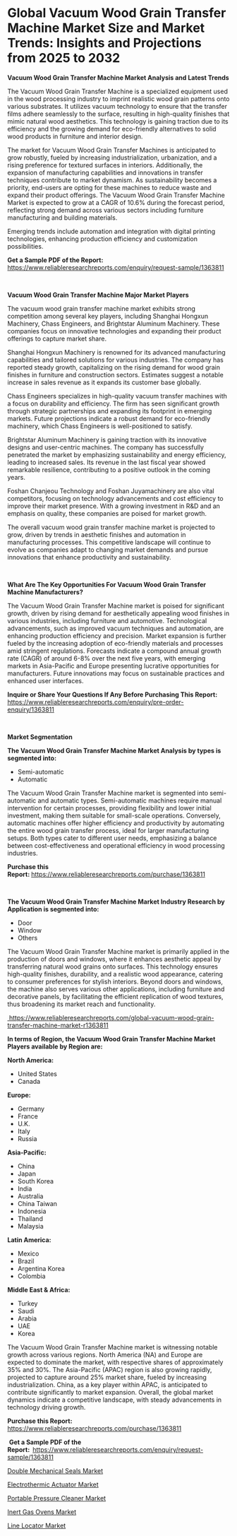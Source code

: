 <p><h1>Global Vacuum Wood Grain Transfer Machine Market Size and Market Trends: Insights and Projections from 2025 to 2032</h1></p><p><strong>Vacuum Wood Grain Transfer Machine Market Analysis and Latest Trends</strong></p>
<p><p>The Vacuum Wood Grain Transfer Machine is a specialized equipment used in the wood processing industry to imprint realistic wood grain patterns onto various substrates. It utilizes vacuum technology to ensure that the transfer films adhere seamlessly to the surface, resulting in high-quality finishes that mimic natural wood aesthetics. This technology is gaining traction due to its efficiency and the growing demand for eco-friendly alternatives to solid wood products in furniture and interior design.</p><p>The market for Vacuum Wood Grain Transfer Machines is anticipated to grow robustly, fueled by increasing industrialization, urbanization, and a rising preference for textured surfaces in interiors. Additionally, the expansion of manufacturing capabilities and innovations in transfer techniques contribute to market dynamism. As sustainability becomes a priority, end-users are opting for these machines to reduce waste and expand their product offerings. The Vacuum Wood Grain Transfer Machine Market is expected to grow at a CAGR of 10.6% during the forecast period, reflecting strong demand across various sectors including furniture manufacturing and building materials. </p><p>Emerging trends include automation and integration with digital printing technologies, enhancing production efficiency and customization possibilities.</p></p>
<p><strong>Get a Sample PDF of the Report:&nbsp;</strong> <a href="https://www.reliableresearchreports.com/enquiry/request-sample/1363811?utm_campaign=112&utm_medium=2&utm_source=Github&utm_content=ia&utm_term=28022025&utm_id=vacuum-wood-grain-transfer-machine">https://www.reliableresearchreports.com/enquiry/request-sample/1363811</a></p>
<p>&nbsp;</p>
<p><strong>Vacuum Wood Grain Transfer Machine Major Market Players</strong></p>
<p><p>The vacuum wood grain transfer machine market exhibits strong competition among several key players, including Shanghai Hongxun Machinery, Chass Engineers, and Brightstar Aluminum Machinery. These companies focus on innovative technologies and expanding their product offerings to capture market share.</p><p>Shanghai Hongxun Machinery is renowned for its advanced manufacturing capabilities and tailored solutions for various industries. The company has reported steady growth, capitalizing on the rising demand for wood grain finishes in furniture and construction sectors. Estimates suggest a notable increase in sales revenue as it expands its customer base globally.</p><p>Chass Engineers specializes in high-quality vacuum transfer machines with a focus on durability and efficiency. The firm has seen significant growth through strategic partnerships and expanding its footprint in emerging markets. Future projections indicate a robust demand for eco-friendly machinery, which Chass Engineers is well-positioned to satisfy.</p><p>Brightstar Aluminum Machinery is gaining traction with its innovative designs and user-centric machines. The company has successfully penetrated the market by emphasizing sustainability and energy efficiency, leading to increased sales. Its revenue in the last fiscal year showed remarkable resilience, contributing to a positive outlook in the coming years.</p><p>Foshan Chanjeou Technology and Foshan Juyamachinery are also vital competitors, focusing on technology advancements and cost efficiency to improve their market presence. With a growing investment in R&D and an emphasis on quality, these companies are poised for market growth.</p><p>The overall vacuum wood grain transfer machine market is projected to grow, driven by trends in aesthetic finishes and automation in manufacturing processes. This competitive landscape will continue to evolve as companies adapt to changing market demands and pursue innovations that enhance productivity and sustainability.</p></p>
<p>&nbsp;</p>
<p><strong>What Are The Key Opportunities For Vacuum Wood Grain Transfer Machine Manufacturers?</strong></p>
<p><p>The Vacuum Wood Grain Transfer Machine market is poised for significant growth, driven by rising demand for aesthetically appealing wood finishes in various industries, including furniture and automotive. Technological advancements, such as improved vacuum techniques and automation, are enhancing production efficiency and precision. Market expansion is further fueled by the increasing adoption of eco-friendly materials and processes amid stringent regulations. Forecasts indicate a compound annual growth rate (CAGR) of around 6-8% over the next five years, with emerging markets in Asia-Pacific and Europe presenting lucrative opportunities for manufacturers. Future innovations may focus on sustainable practices and enhanced user interfaces.</p></p>
<p><strong>Inquire or Share Your Questions If Any Before Purchasing This Report:</strong> <a href="https://www.reliableresearchreports.com/enquiry/pre-order-enquiry/1363811?utm_campaign=112&utm_medium=2&utm_source=Github&utm_content=ia&utm_term=28022025&utm_id=vacuum-wood-grain-transfer-machine">https://www.reliableresearchreports.com/enquiry/pre-order-enquiry/1363811</a></p>
<p>&nbsp;</p>
<p><strong>Market Segmentation</strong></p>
<p><strong>The Vacuum Wood Grain Transfer Machine Market Analysis by types is segmented into:</strong></p>
<p><ul><li>Semi-automatic</li><li>Automatic</li></ul></p>
<p><p>The Vacuum Wood Grain Transfer Machine market is segmented into semi-automatic and automatic types. Semi-automatic machines require manual intervention for certain processes, providing flexibility and lower initial investment, making them suitable for small-scale operations. Conversely, automatic machines offer higher efficiency and productivity by automating the entire wood grain transfer process, ideal for larger manufacturing setups. Both types cater to different user needs, emphasizing a balance between cost-effectiveness and operational efficiency in wood processing industries.</p></p>
<p><strong>Purchase this Report:&nbsp;</strong><a href="https://www.reliableresearchreports.com/purchase/1363811?utm_campaign=112&utm_medium=2&utm_source=Github&utm_content=ia&utm_term=28022025&utm_id=vacuum-wood-grain-transfer-machine">https://www.reliableresearchreports.com/purchase/1363811</a></p>
<p>&nbsp;</p>
<p><strong>The Vacuum Wood Grain Transfer Machine Market Industry Research by Application is segmented into:</strong></p>
<p><ul><li>Door</li><li>Window</li><li>Others</li></ul></p>
<p><p>The Vacuum Wood Grain Transfer Machine market is primarily applied in the production of doors and windows, where it enhances aesthetic appeal by transferring natural wood grains onto surfaces. This technology ensures high-quality finishes, durability, and a realistic wood appearance, catering to consumer preferences for stylish interiors. Beyond doors and windows, the machine also serves various other applications, including furniture and decorative panels, by facilitating the efficient replication of wood textures, thus broadening its market reach and functionality.</p></p>
<p><a href="https://www.reliableresearchreports.com/global-vacuum-wood-grain-transfer-machine-market-r1363811?utm_campaign=112&utm_medium=2&utm_source=Github&utm_content=ia&utm_term=28022025&utm_id=vacuum-wood-grain-transfer-machine">&nbsp;https://www.reliableresearchreports.com/global-vacuum-wood-grain-transfer-machine-market-r1363811</a></p>
<p><strong>In terms of Region, the Vacuum Wood Grain Transfer Machine Market Players available by Region are:</strong></p>
<p>
    <p> <strong> North America: </strong>
        <ul>
            <li>United States</li>
            <li>Canada</li>
        </ul>
        </p> 
    <p> <strong> Europe: </strong>
        <ul>
            <li>Germany</li>
            <li>France</li>
            <li>U.K.</li>
            <li>Italy</li>
            <li>Russia</li>
        </ul>
        </p> 
    <p> <strong> Asia-Pacific: </strong>
        <ul>
            <li>China</li>
            <li>Japan</li>
            <li>South Korea</li>
            <li>India</li>
            <li>Australia</li>
            <li>China Taiwan</li>
            <li>Indonesia</li>
            <li>Thailand</li>
            <li>Malaysia</li>
        </ul>
        </p> 
    <p> <strong> Latin America: </strong>
        <ul>
            <li>Mexico</li>
            <li>Brazil</li>
            <li>Argentina Korea</li>
            <li>Colombia</li>
        </ul>
        </p> 
    <p> <strong> Middle East & Africa: </strong>
        <ul>
            <li>Turkey</li>
            <li>Saudi</li>
            <li>Arabia</li>
            <li>UAE</li>
            <li>Korea</li>
        </ul>
    </p>
    </p>
<p><p>The Vacuum Wood Grain Transfer Machine market is witnessing notable growth across various regions. North America (NA) and Europe are expected to dominate the market, with respective shares of approximately 35% and 30%. The Asia-Pacific (APAC) region is also growing rapidly, projected to capture around 25% market share, fueled by increasing industrialization. China, as a key player within APAC, is anticipated to contribute significantly to market expansion. Overall, the global market dynamics indicate a competitive landscape, with steady advancements in technology driving growth.</p></p>
<p><strong>Purchase this Report: </strong><a href="https://www.reliableresearchreports.com/purchase/1363811?utm_campaign=112&utm_medium=2&utm_source=Github&utm_content=ia&utm_term=28022025&utm_id=vacuum-wood-grain-transfer-machine">https://www.reliableresearchreports.com/purchase/1363811</a></p>
<p>&nbsp;<strong>Get a Sample PDF of the Report:&nbsp;&nbsp;</strong><a href="https://www.reliableresearchreports.com/enquiry/request-sample/1363811?utm_campaign=112&utm_medium=2&utm_source=Github&utm_content=ia&utm_term=28022025&utm_id=vacuum-wood-grain-transfer-machine">https://www.reliableresearchreports.com/enquiry/request-sample/1363811</a></p>
<p><strong></strong></p>
<p><p><a href="https://github.com/unkelummaru8/Market-Research-Report-List-1/blob/main/double-mechanical-seals-market.md?utm_campaign=112&utm_medium=2&utm_source=Github&utm_content=ia&utm_term=28022025&utm_id=vacuum-wood-grain-transfer-machine">Double Mechanical Seals Market</a></p><p><a href="https://github.com/shrebasokib/Market-Research-Report-List-1/blob/main/electrothermic-actuator-market.md?utm_campaign=112&utm_medium=2&utm_source=Github&utm_content=ia&utm_term=28022025&utm_id=vacuum-wood-grain-transfer-machine">Electrothermic Actuator Market</a></p><p><a href="https://github.com/donkalucine10/Market-Research-Report-List-1/blob/main/portable-pressure-cleaner-market.md?utm_campaign=112&utm_medium=2&utm_source=Github&utm_content=ia&utm_term=28022025&utm_id=vacuum-wood-grain-transfer-machine">Portable Pressure Cleaner Market</a></p><p><a href="https://github.com/maseykokosq1/Market-Research-Report-List-1/blob/main/inert-gas-ovens-market.md?utm_campaign=112&utm_medium=2&utm_source=Github&utm_content=ia&utm_term=28022025&utm_id=vacuum-wood-grain-transfer-machine">Inert Gas Ovens Market</a></p><p><a href="https://github.com/feeqahrndz/Market-Research-Report-List-1/blob/main/line-locator-market.md?utm_campaign=112&utm_medium=2&utm_source=Github&utm_content=ia&utm_term=28022025&utm_id=vacuum-wood-grain-transfer-machine">Line Locator Market</a></p></p>